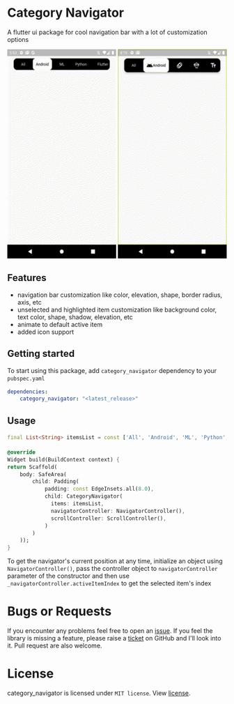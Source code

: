 # Category Navigator

A flutter ui package for cool navigation bar with a lot of customization options

<img src="https://github.com/AnonymousAliensX/category_navigator/blob/main/demo_gifs/demo.gif?raw=true" width="250" height="480"/> <img src="https://github.com/AnonymousAliensX/category_navigator/blob/main/demo_gifs/demo3.gif?raw=true" width="250" height="480"/>

## Features

-   navigation bar customization like color, elevation, shape, border radius, axis, etc
-   unselected and highlighted item customization like background color, text color, shape, shadow, elevation, etc
-   animate to default active item
- added icon support

## Getting started

To start using this package, add `category_navigator` dependency to your `pubspec.yaml`

```yaml
dependencies:
    category_navigator: "<latest_release>"
```

## Usage

```dart
final List<String> itemsList = const ['All', 'Android', 'ML', 'Python', 'Flutter', 'Text', 'iOS', 'Web', 'Windows'];

@override
Widget build(BuildContext context) {
return Scaffold(
    body: SafeArea(
        child: Padding(
            padding: const EdgeInsets.all(8.0),
            child: CategoryNavigator(
              items: itemsList,
              navigatorController: NavigatorController(),
              scrollController: ScrollController(),
            )
        )
    ));
}
```

To get the navigator's current position at any time, initialize an object using `NavigatorController()`, pass the controller object to `navigatorController` parameter of the constructor and then use `_navigatorController.activeItemIndex` to get the selected item's index

# Bugs or Requests

If you encounter any problems feel free to open an [issue](https://github.com/AnonymousAliensX/category_navigator/issues/new?template=bug_report.md). If you feel the library is missing a feature, please raise a [ticket](https://github.com/AnonymousAliensX/category_navigator/issues/new?template=feature_request.md) on GitHub and I'll look into it. Pull request are also welcome.

# License

category_navigator is licensed under `MIT license`. View [license](https://github.com/AnonymousAliensX/category_navigator/blob/main/LICENSE).
